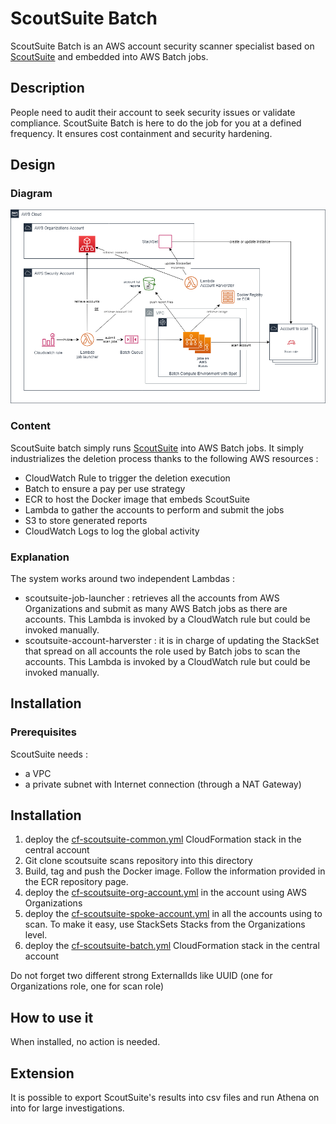 # ScoutSuite Batch

ScoutSuite Batch is an AWS account security scanner specialist based on [ScoutSuite](https://github.com/nccgroup/ScoutSuite) and embedded into AWS Batch jobs.

## Description

People need to audit their account to seek security issues or validate compliance. ScoutSuite Batch is here to do the job for you at a defined frequency.
It ensures cost containment and security hardening.

## Design

### Diagram

![ScoutSuite Batch Diagram](images/scoutsuitebatch-diagram.png)

### Content

ScoutSuite batch simply runs [ScoutSuite](https://github.com/nccgroup/ScoutSuite) into AWS Batch jobs.
It simply industrializes the deletion process thanks to the following AWS resources :
- CloudWatch Rule to trigger the deletion execution
- Batch to ensure a pay per use strategy
- ECR to host the Docker image that embeds ScoutSuite
- Lambda to gather the accounts to perform and submit the jobs
- S3 to store generated reports
- CloudWatch Logs to log the global activity

### Explanation

The system works around two independent Lambdas :
- scoutsuite-job-launcher : retrieves all the accounts from AWS Organizations and submit as many AWS Batch jobs as there are accounts.  This Lambda is invoked by a CloudWatch rule but could be invoked manually.
- scoutsuite-account-harverster : it is in charge of updating the StackSet that spread on all accounts the role used by Batch jobs to scan the accounts. This Lambda is invoked by a CloudWatch rule but could be invoked manually.

## Installation

### Prerequisites

ScoutSuite needs :
- a VPC
- a private subnet with Internet connection (through a NAT Gateway)

## Installation

1. deploy the [cf-scoutsuite-common.yml](cf-scoutsuite-common.yml) CloudFormation stack in the central account
2. Git clone scoutsuite scans repository into this directory
3. Build, tag and push the Docker image. Follow the information provided in the ECR repository page.
4. deploy the [cf-scoutsuite-org-account.yml](cf-scoutsuite-org-account.yml) in the account using AWS Organizations
5. deploy the [cf-scoutsuite-spoke-account.yml](cf-scoutsuite-spoke-account.yml) in all the accounts using to scan. To make it easy, use StackSets Stacks from the Organizations level.
6. deploy the [cf-scoutsuite-batch.yml](cf-scoutsuite-batch.yml) CloudFormation stack in the central account

Do not forget two different strong ExternalIds like UUID (one for Organizations role, one for scan role)

## How to use it

When installed, no action is needed.

## Extension

It is possible to export ScoutSuite's results into csv files and run Athena on into for large investigations.
